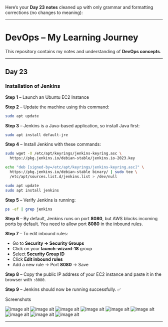 Here’s your **Day 23 notes** cleaned up with only grammar and formatting corrections (no changes to meaning):

---

# DevOps – My Learning Journey

This repository contains my notes and understanding of **DevOps concepts**.

---

## Day 23

### Installation of Jenkins

**Step 1** – Launch an Ubuntu EC2 Instance

**Step 2** – Update the machine using this command:

```bash
sudo apt update
```

**Step 3** – Jenkins is a Java-based application, so install Java first:

```bash
sudo apt install default-jre
```

**Step 4** – Install Jenkins with these commands:

```bash
sudo wget -O /etc/apt/keyrings/jenkins-keyring.asc \
  https://pkg.jenkins.io/debian-stable/jenkins.io-2023.key

echo "deb [signed-by=/etc/apt/keyrings/jenkins-keyring.asc]" \
  https://pkg.jenkins.io/debian-stable binary/ | sudo tee \
  /etc/apt/sources.list.d/jenkins.list > /dev/null

sudo apt update
sudo apt install jenkins
```

**Step 5** – Verify Jenkins is running:

```bash
ps -ef | grep jenkins
```

**Step 6** – By default, Jenkins runs on port **8080**, but AWS blocks incoming ports by default. You need to allow port **8080** in the inbound rules.

**Step 7** – To edit inbound rules:

* Go to **Security → Security Groups**
* Click on your **launch-wizard-18** group
* Select **Security Group ID**
* Click **Edit inbound rules**
* Add a new rule → Port **8080** → Save

**Step 8** – Copy the public IP address of your EC2 instance and paste it in the browser with `:8080`.

**Step 9** – Jenkins should now be running successfully. ✅

Screenshots

![image alt]()
![image alt]()
![image alt]()
![image alt]()
![image alt]()
![image alt]()
![image alt]()
![image alt]()
![image alt]()

---


